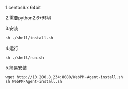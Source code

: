 1.centos6.x 64bit

2.需要python2.6+环境

3.安装
```
sh ./shell/install.sh
```

4.运行
```
sh ./shell/run.sh
```


5.简易安装
```
wget http://10.200.8.234:8080/WebPM-Agent-install.sh
sh WebPM-Agent-install.sh
```